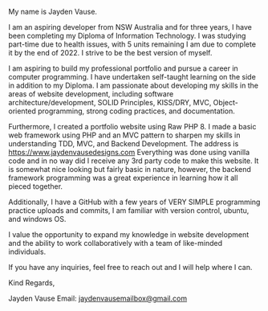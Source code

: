 My name is Jayden Vause.

I am an aspiring developer from NSW Australia and for three years, I have been completing my Diploma of Information Technology.
I was studying part-time due to health issues, with 5 units remaining I am due to complete it by the end of 2022. I strive to be the best version of myself.

I am aspiring to build my professional portfolio and pursue a career in computer programming. I have undertaken self-taught learning on the side in addition to my Diploma. I am passionate about developing my skills in the areas of website development, including software architecture/development, SOLID Principles, KISS/DRY, MVC, Object-oriented programming, strong coding practices, and documentation.

Furthermore, I created a portfolio website using Raw PHP 8. I made a basic web framework using PHP and an MVC pattern to sharpen my skills in understanding TDD, MVC, and Backend Development. The address is https://www.jaydenvausedesigns.com
Everything was done using vanilla code and in no way did I receive any 3rd party code to make this website. It is somewhat nice looking but fairly basic in nature, however, the backend framework programming was a great experience in learning how it all pieced together.

Additionally, I have a GitHub with a few years of VERY SIMPLE programming practice uploads and commits, I am familiar with version control, ubuntu, and windows OS.  

I value the opportunity to expand my knowledge in website development and the ability to work collaboratively with a team of like-minded individuals.

If you have any inquiries, feel free to reach out and I will help where I can. 

Kind Regards,


Jayden Vause
Email: jaydenvausemailbox@gmail.com
